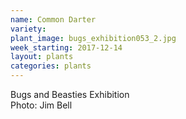 ```yaml
---
name: Common Darter
variety: 
plant_image: bugs_exhibition053_2.jpg
week_starting: 2017-12-14
layout: plants 
categories: plants 
---
```

Bugs and Beasties Exhibition<br />Photo: Jim Bell